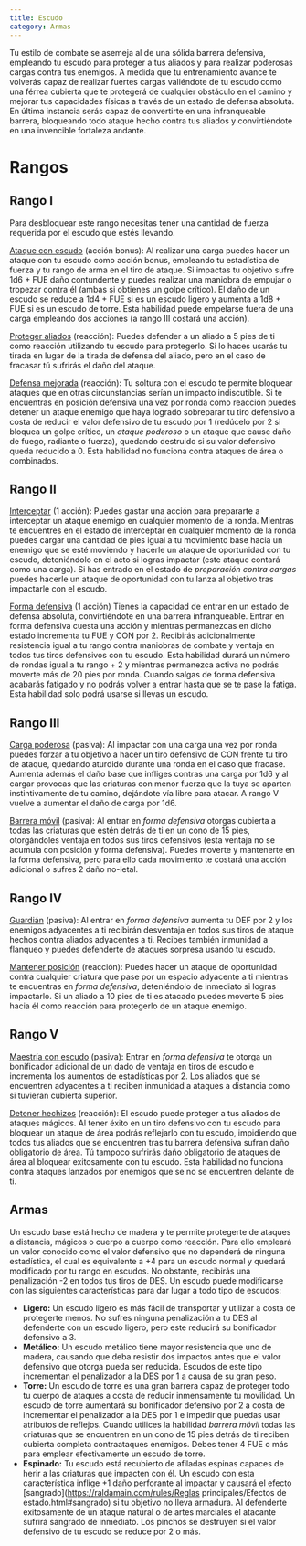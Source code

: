 ```yaml
---
title: Escudo
category: Armas
---
```


Tu estilo de combate se asemeja al de una sólida barrera defensiva, empleando tu escudo para proteger a tus aliados y para realizar poderosas cargas contra tus enemigos. A medida que tu entrenamiento avance te volverás capaz de realizar fuertes cargas valiéndote de tu escudo como una férrea cubierta que te protegerá de cualquier obstáculo en el camino y mejorar tus capacidades físicas a través de un estado de defensa absoluta. En última instancia serás capaz de convertirte en una infranqueable barrera, bloqueando todo ataque hecho contra tus aliados y convirtiéndote en una invencible fortaleza andante.

# Rangos

## Rango I

Para desbloquear este rango necesitas tener una cantidad de fuerza requerida por el escudo que estés llevando.

<u>Ataque con escudo</u> (acción bonus): Al realizar una carga puedes hacer un ataque con tu escudo como acción bonus, empleando tu estadística de fuerza y tu rango de arma en el tiro de ataque. Si impactas tu objetivo sufre 1d6 + FUE daño contundente y puedes realizar una maniobra de empujar o tropezar contra él (ambas si obtienes un golpe crítico). El daño de un escudo se reduce a 1d4 + FUE si es un escudo ligero y aumenta a 1d8 + FUE si es un escudo de torre. Esta habilidad puede empelarse fuera de una carga empleando dos acciones (a rango III costará una acción).

<u>Proteger aliados</u> (reacción): Puedes defender a un aliado a 5 pies de ti como reacción utilizando tu escudo para protegerlo. Si lo haces usarás tu tirada en lugar de la tirada de defensa del aliado, pero en el caso de fracasar tú sufrirás el daño del ataque.

<u>Defensa mejorada</u> (reacción): Tu soltura con el escudo te permite bloquear ataques que en otras circunstancias serían un impacto indiscutible. Si te encuentras en posición defensiva una vez por ronda como reacción puedes detener un ataque enemigo que haya logrado sobreparar tu tiro defensivo a costa de reducir el valor defensivo de tu escudo por 1 (redúcelo por 2 si bloquea un golpe crítico, un *ataque poderoso* o un ataque que cause daño de fuego, radiante o fuerza), quedando destruido si su valor defensivo queda reducido a 0. Esta habilidad no funciona contra ataques de área o combinados.

## Rango II

<u>Interceptar</u> (1 acción): Puedes gastar una acción para prepararte a interceptar un ataque enemigo en cualquier momento de la ronda. Mientras te encuentres en el estado de interceptar en cualquier momento de la ronda puedes cargar una cantidad de pies igual a tu movimiento base hacia un enemigo que se esté moviendo y hacerle un ataque de oportunidad con tu escudo, deteniéndolo en el acto si logras impactar (este ataque contará como una carga). Si has entrado en el estado de *preparación contra cargas* puedes hacerle un ataque de oportunidad con tu lanza al objetivo tras impactarle con el escudo.

<u>Forma defensiva</u> (1 acción) Tienes la capacidad de entrar en un estado de defensa absoluta, convirtiéndote en una barrera infranqueable. Entrar en forma defensiva cuesta una acción y mientras permanezcas en dicho estado incrementa tu FUE y CON por 2. Recibirás adicionalmente resistencia igual a tu rango contra maniobras de combate y ventaja en todos tus tiros defensivos con tu escudo. Esta habilidad durará un número de rondas igual a tu rango + 2 y mientras permanezca activa no podrás moverte más de 20 pies por ronda. Cuando salgas de forma defensiva acabarás fatigado y no podrás volver a entrar hasta que se te pase la fatiga. Esta habilidad solo podrá usarse si llevas un escudo.

## Rango III

<u>Carga poderosa</u> (pasiva): Al impactar con una carga una vez por ronda puedes forzar a tu objetivo a hacer un tiro defensivo de CON frente tu tiro de ataque, quedando aturdido durante una ronda en el caso que fracase. Aumenta además el daño base que infliges contras una carga por 1d6 y al cargar provocas que las criaturas con menor fuerza que la tuya se aparten instintivamente de tu camino, dejándote vía libre para atacar. A rango V vuelve a aumentar el daño de carga por 1d6.

<u>Barrera móvil</u> (pasiva): Al entrar en *forma defensiva* otorgas cubierta a todas las criaturas que estén detrás de ti en un cono de 15 pies, otorgándoles ventaja en todos sus tiros defensivos (esta ventaja no se acumula con posición y forma defensiva). Puedes moverte y mantenerte en la forma defensiva, pero para ello cada movimiento te costará una acción adicional o sufres 2 daño no-letal.

## Rango IV

<u>Guardián</u> (pasiva): Al entrar en *forma defensiva* aumenta tu DEF por 2 y los enemigos adyacentes a ti recibirán desventaja en todos sus tiros de ataque hechos contra aliados adyacentes a ti. Recibes también inmunidad a flanqueo y puedes defenderte de ataques sorpresa usando tu escudo.

<u>Mantener posición</u> (reacción): Puedes hacer un ataque de oportunidad contra cualquier criatura que pase por un espacio adyacente a ti mientras te encuentras en *forma defensiva*, deteniéndolo de inmediato si logras impactarlo. Si un aliado a 10 pies de ti es atacado puedes moverte 5 pies hacia él como reacción para protegerlo de un ataque enemigo.

## Rango V

<u>Maestría con escudo</u> (pasiva): Entrar en *forma defensiva* te otorga un bonificador adicional de un dado de ventaja en tiros de escudo e incrementa los aumentos de estadísticas por 2. Los aliados que se encuentren adyacentes a ti reciben inmunidad a ataques a distancia como si tuvieran cubierta superior. 

<u>Detener hechizos</u> (reacción): El escudo puede proteger a tus aliados de ataques mágicos. Al tener éxito en un tiro defensivo con tu escudo para bloquear un ataque de área podrás reflejarlo con tu escudo, impidiendo que todos tus aliados que se encuentren tras tu barrera defensiva sufran daño obligatorio de área. Tú tampoco sufrirás daño obligatorio de ataques de área al bloquear exitosamente con tu escudo. Esta habilidad no funciona contra ataques lanzados por enemigos que se no se encuentren delante de ti.

## Armas

Un escudo base está hecho de madera y te permite protegerte de ataques a distancia, mágicos o cuerpo a cuerpo como reacción. Para ello empleará un valor conocido como el valor defensivo que no dependerá de ninguna estadística, el cual es equivalente a +4 para un escudo normal y quedará modificado por tu rango en escudos. No obstante, recibirás una penalización -2 en todos tus tiros de DES.  Un escudo puede modificarse con las siguientes características para dar lugar a todo tipo de escudos:

- **Ligero:** Un escudo ligero es más fácil de transportar y utilizar a costa de protegerte menos. No sufres ninguna penalización a tu DES al defenderte con un escudo ligero, pero este reducirá su bonificador defensivo a 3.
- **Metálico:** Un escudo metálico tiene mayor resistencia que uno de madera, causando que deba resistir dos impactos antes que el valor defensivo que otorga pueda ser reducida. Escudos de este tipo incrementan el penalizador a la DES por 1 a causa de su gran peso.
- **Torre:**  Un escudo de torre es una gran barrera capaz de proteger todo tu cuerpo de ataques a costa de reducir inmensamente tu movilidad. Un escudo de torre aumentará su bonificador defensivo por 2 a costa de incrementar el penalizador a la DES por 1 e impedir que puedas usar atributos de reflejos. Cuando utilices la habilidad *barrera móvil* todas las criaturas que se encuentren en un cono de 15 pies detrás de ti reciben cubierta completa contraataques enemigos. Debes tener 4 FUE o más para emplear efectivamente un escudo de torre.
- **Espinado:** Tu escudo está recubierto de afiladas espinas capaces de herir a las criaturas que impacten con él. Un escudo con esta característica inflige +1 daño perforante al impactar y causará el efecto [sangrado](https://raldamain.com/rules/Reglas principales/Efectos de estado.html#sangrado) si tu objetivo no lleva armadura. Al defenderte exitosamente de un ataque natural o de artes marciales el atacante sufrirá sangrado de inmediato. Los pinchos se destruyen si el valor defensivo de tu escudo se reduce por 2 o más.
